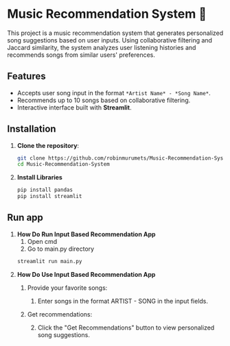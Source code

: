 # Music Recommendation System 🎵

This project is a music recommendation system that generates personalized song suggestions based on user inputs. Using collaborative filtering and Jaccard similarity, the system analyzes user listening histories and recommends songs from similar users' preferences.

## Features
- Accepts user song input in the format `*Artist Name* - *Song Name*`.
- Recommends up to 10 songs based on collaborative filtering.
- Interactive interface built with **Streamlit**.

## Installation

1. **Clone the repository**:
   ```bash
   git clone https://github.com/robinmurumets/Music-Recommendation-System.git
   cd Music-Recommendation-System
   ```
2. **Install Libraries**
   ```bash
   pip install pandas
   pip install streamlit
   ```


## Run app
1. **How Do Run Input Based Recommendation App**
   1. Open cmd
   2. Go to main.py directory
   ```bash
   streamlit run main.py
   ```
2. **How Do Use Input Based Recommendation App**
   1. Provide your favorite songs:
  
       1. Enter songs in the format ARTIST - SONG in the input fields.

   3. Get recommendations:

       2. Click the "Get Recommendations" button to view personalized song suggestions.
   
   

   
